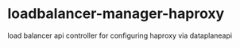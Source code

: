 # loadbalancer-manager-haproxy
load balancer api controller for configuring haproxy via dataplaneapi
